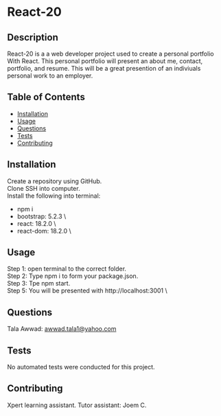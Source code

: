 # React-20

## Description

React-20 is a a web developer project used to create a personal portfolio With React. This personal portfolio will present an about me, contact, portfolio, and resume. This will be a great presention of an indiviuals personal work to an employer.

## Table of Contents

- [Installation](#installation)
- [Usage](#usage)
- [Questions](#questions)
- [Tests](#tests)
- [Contributing](#contributing)

## Installation

Create a repository using GitHub.\
Clone SSH into computer. \
Install the following into terminal:

- npm i
- bootstrap: 5.2.3 \
- react: 18.2.0 \
- react-dom: 18.2.0 \

## Usage

Step 1: open terminal to the correct folder.\
Step 2: Type npm i to form your package.json. \
Step 3: Tpe npm start. \
Step 5: You will be presented with http://localhost:3001 \

## Questions

Tala Awwad: awwad.tala1@yahoo.com

## Tests

No automated tests were conducted for this project.

## Contributing

Xpert learning assistant.
Tutor assistant: Joem C.
